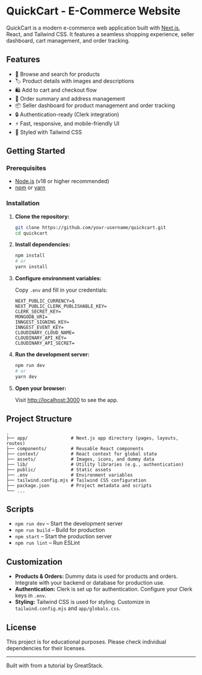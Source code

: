 # QuickCart - E-Commerce Website

QuickCart is a modern e-commerce web application built with [Next.js](https://nextjs.org/), React, and Tailwind CSS. It features a seamless shopping experience, seller dashboard, cart management, and order tracking.

## Features

- 🛒 Browse and search for products
- 🏷️ Product details with images and descriptions
- 🛍️ Add to cart and checkout flow
- 🚚 Order summary and address management
- 📦 Seller dashboard for product management and order tracking
- 🔒 Authentication-ready (Clerk integration)
- ⚡ Fast, responsive, and mobile-friendly UI
- 🎨 Styled with Tailwind CSS

## Getting Started

### Prerequisites

- [Node.js](https://nodejs.org/) (v18 or higher recommended)
- [npm](https://www.npmjs.com/) or [yarn](https://yarnpkg.com/)

### Installation

1. **Clone the repository:**
   ```sh
   git clone https://github.com/your-username/quickcart.git
   cd quickcart
   ```

2. **Install dependencies:**
   ```sh
   npm install
   # or
   yarn install
   ```

3. **Configure environment variables:**

   Copy `.env` and fill in your credentials:
   ```
   NEXT_PUBLIC_CURRENCY=$
   NEXT_PUBLIC_CLERK_PUBLISHABLE_KEY=
   CLERK_SECRET_KEY=
   MONGODB_URI=
   INNGEST_SIGNING_KEY=
   INNGEST_EVENT_KEY=
   CLOUDINARY_CLOUD_NAME=
   CLOUDINARY_API_KEY=
   CLOUDINARY_API_SECRET=
   ```

4. **Run the development server:**
   ```sh
   npm run dev
   # or
   yarn dev
   ```

5. **Open your browser:**

   Visit [http://localhost:3000](http://localhost:3000) to see the app.

## Project Structure

```
.
├── app/                # Next.js app directory (pages, layouts, routes)
├── components/         # Reusable React components
├── context/            # React context for global state
├── assets/             # Images, icons, and dummy data
├── lib/                # Utility libraries (e.g., authentication)
├── public/             # Static assets
├── .env                # Environment variables
├── tailwind.config.mjs # Tailwind CSS configuration
├── package.json        # Project metadata and scripts
└── ...
```

## Scripts

- `npm run dev` – Start the development server
- `npm run build` – Build for production
- `npm start` – Start the production server
- `npm run lint` – Run ESLint

## Customization

- **Products & Orders:** Dummy data is used for products and orders. Integrate with your backend or database for production use.
- **Authentication:** Clerk is set up for authentication. Configure your Clerk keys in `.env`.
- **Styling:** Tailwind CSS is used for styling. Customize in `tailwind.config.mjs` and `app/globals.css`.

## License

This project is for educational purposes. Please check individual dependencies for their licenses.

---

Built with from a tutorial by GreatStack.